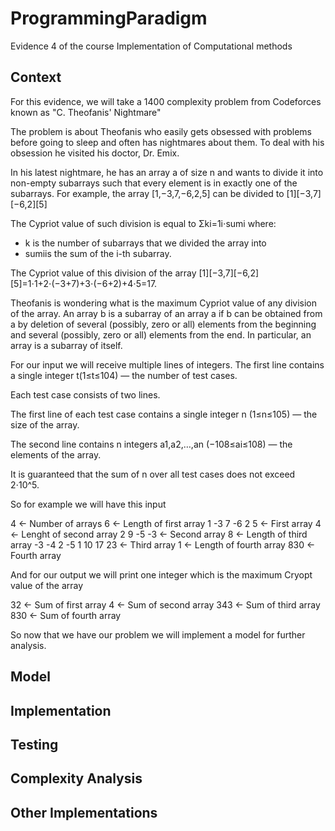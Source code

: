 # ProgrammingParadigm
Evidence 4 of the course Implementation of Computational methods

## Context

For this evidence, we will take a 1400 complexity problem from Codeforces known as "C. Theofanis' Nightmare"

The problem is about Theofanis who easily gets obsessed with problems before going to sleep and often has nightmares about them. To deal with his obsession he visited his doctor, Dr. Emix.

In his latest nightmare, he has an array a of size n and wants to divide it into non-empty subarrays such that every element is in exactly one of the subarrays. For example, the array [1,−3,7,−6,2,5] can be divided to [1][−3,7][−6,2][5]

The Cypriot value of such division is equal to Σki=1i⋅sumi where:

* k is the number of subarrays that we divided the array into 
* sumiis the sum of the i-th subarray.

The Cypriot value of this division of the array [1][−3,7][−6,2][5]=1⋅1+2⋅(−3+7)+3⋅(−6+2)+4⋅5=17.

Theofanis is wondering what is the maximum Cypriot value of any division of the array. An array b is a subarray of an array a if b can be obtained from a by deletion of several (possibly, zero or all) elements from the beginning and several (possibly, zero or all) elements from the end. In particular, an array is a subarray of itself.

For our input we will receive multiple lines of integers. The first line contains a single integer t(1≤t≤104) — the number of test cases.

Each test case consists of two lines.

The first line of each test case contains a single integer n (1≤n≤105) — the size of the array.

The second line contains n integers a1,a2,…,an (−108≤ai≤108) — the elements of the array.

It is guaranteed that the sum of n over all test cases does not exceed 2⋅10^5.

So for example we will have this input

4 <- Number of arrays
6 <- Length of first array
1 -3 7 -6 2 5 <- First array
4 <- Lenght of second array
2 9 -5 -3 <- Second array
8 <- Length of third array
-3 -4 2 -5 1 10 17 23 <- Third array
1 <- Length of fourth array
830 <- Fourth array

And for our output we will print one integer which is the maximum Cryopt value of the array 

32 <- Sum of first array
4 <- Sum of second array
343 <- Sum of third array
830 <- Sum of fourth array

So now that we have our problem we will implement a model for further analysis.

## Model

## Implementation

## Testing 

## Complexity Analysis

## Other Implementations
